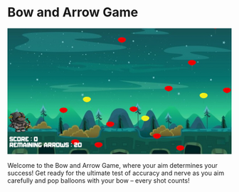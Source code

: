 # Bow and Arrow Game

![Gameplay](Screenshot%202024-04-17%20224726.png)

Welcome to the Bow and Arrow Game, where your aim determines your success! Get ready for the ultimate test of accuracy and nerve as you aim carefully and pop balloons with your bow – every shot counts!
